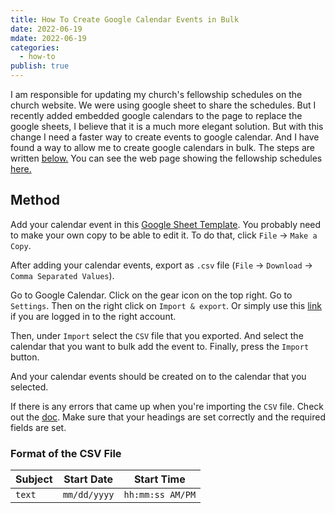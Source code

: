 ```yaml
---
title: How To Create Google Calendar Events in Bulk
date: 2022-06-19
mdate: 2022-06-19
categories:
  - how-to
publish: true
---
```


I am responsible for updating my church's fellowship schedules on the church website. We were using google sheet to share the schedules. But I recently added embedded google calendars to the page to replace the google sheets, I believe that it is a much more elegant solution. But with this change I need a faster way to create events to google calendar. And I have found a way to allow me to create google calendars in bulk. The steps are written [below.](How%2520To%2520Create%2520Google%2520Calendar%2520Events%2520in%2520Bulk.md##method) You can see the web page showing the fellowship schedules [here.](https://chinesegospelchurch.net/cgcse/ministries/fellowships/)

## Method

Add your calendar event in this [Google Sheet Template](https://docs.google.com/spreadsheets/d/1gz1PE-WwtfIlhR_bKiWW93Vq_DmK1dtgCnKzZPR3nIk/edit?usp=sharing). You probably need to make your own copy to be able to edit it. To do that, click `File` &rarr; `Make a Copy`.

After adding your calendar events, export as `.csv` file (`File` &rarr; `Download` &rarr; `Comma Separated Values`).

Go to Google Calendar. Click on the gear icon on the top right. Go to `Settings`. Then on the right click on `Import & export`. Or simply use this [link](https://calendar.google.com/calendar/u/0/r/settings/export) if you are logged in to the right account.

Then, under `Import` select the `CSV` file that you exported. And select the calendar that you want to bulk add the event to. Finally, press the `Import` button.

And your calendar events should be created on to the calendar that you selected.

If there is any errors that came up when you're importing the `CSV` file. Check out the [doc](https://support.google.com/calendar/answer/37118?hl=en&co=GENIE.Platform%3DDesktop). Make sure that your headings are set correctly and the required fields are set.


### Format of the CSV File
| Subject | Start Date | Start Time |
| ---- | ---- | ---- |
| `text` | `mm/dd/yyyy` | `hh:mm:ss AM/PM` |

